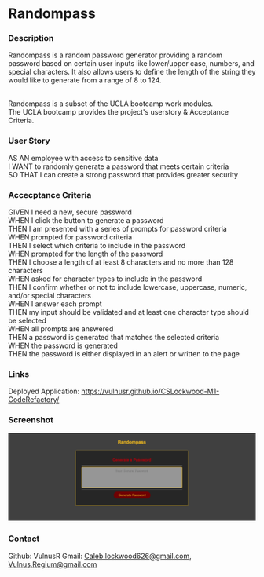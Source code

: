 # Randompass

### Description
Randompass is a random password generator providing a random password based on certain user inputs like lower/upper case, numbers, and special characters. It also allows users to define the length of the string they would like to generate from a range of 8 to 124.<br><br>

Randompass is a subset of the UCLA bootcamp work modules. <br>
The UCLA bootcamp provides the project's userstory & Acceptance Criteria.

### User Story

AS AN employee with access to sensitive data<br>
I WANT to randomly generate a password that meets certain criteria<br>
SO THAT I can create a strong password that provides greater security<br>

### Accecptance Criteria
GIVEN I need a new, secure password<br>
WHEN I click the button to generate a password<br>
THEN I am presented with a series of prompts for password criteria<br>
WHEN prompted for password criteria<br>
THEN I select which criteria to include in the password<br>
WHEN prompted for the length of the password<br>
THEN I choose a length of at least 8 characters and no more than 128 characters<br>
WHEN asked for character types to include in the password<br>
THEN I confirm whether or not to include lowercase, uppercase, numeric, and/or special characters<br>
WHEN I answer each prompt<br>
THEN my input should be validated and at least one character type should be selected<br>
WHEN all prompts are answered<br>
THEN a password is generated that matches the selected criteria<br>
WHEN the password is generated<br>
THEN the password is either displayed in an alert or written to the page<br>

### Links
Deployed Application: https://vulnusr.github.io/CSLockwood-M1-CodeRefactory/


### Screenshot

![Screen Shot of the Module 2 project at it appears in the live server](./assets/images/RandompassSS.png "Module 2 Project Screen")

### Contact

Github: VulnusR
Gmail: Caleb.lockwood626@gmail.com, Vulnus.Regium@gmail.com

